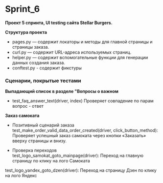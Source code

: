 # Sprint_6
**Проект 5 спринта, UI testing сайта Stellar Burgers.**

**Структура проекта**
* pages.py — содержит локаторы и методы для главной страницы и страницы заказа.
* curl.py — содержит URL-адреса используемых страниц.
* helper.py — содержит вспомогательные функции для генерации данных создания заказа.
* conftest.py - содержит фикстуры

### **Сценарии, покрытые тестами**

**Выпадающий список в разделе "Вопросы о важном**  
* test_faq_answer_text(driver, index)
Проверяет совпадение по парам вопрос - ответ

**Заказ самоката**  
* Позитивный сценарий заказа   
test_make_order_valid_data_order_created(driver, click_button_method):  
Проверяет успешный заказ самоката через кнопки «Заказать» вверху страницы и внизу.

* Проверка переходов  
test_logo_samokat_goto_mainpage(driver): 
Переход на главную страницу по клику на лого Самоката

test_logo_yandex_goto_dzen(driver):
Переход на страницу Дзен по клику на лого Яндекс

